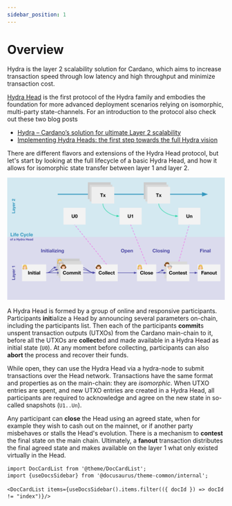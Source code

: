 ```yaml
---
sidebar_position: 1
---
```


# Overview

Hydra is the layer 2 scalability solution for Cardano, which aims to increase transaction speed through low latency and high throughput and minimize transaction cost.

[Hydra Head](https://eprint.iacr.org/2020/299.pdf) is the first protocol of the Hydra family and embodies the foundation for more advanced deployment scenarios relying on isomorphic, multi-party state-channels. For an introduction to the protocol also check out these two blog posts

 - [Hydra – Cardano’s solution for ultimate Layer 2 scalability](https://iohk.io/en/blog/posts/2021/09/17/hydra-cardano-s-solution-for-ultimate-scalability/)
 - [Implementing Hydra Heads: the first step towards the full Hydra vision ](https://iohk.io/en/blog/posts/2022/02/03/implementing-hydra-heads-the-first-step-towards-the-full-hydra-vision/)

There are different flavors and extensions of the Hydra Head protocol, but let's start by looking at the full lifecycle of a basic Hydra Head, and how it allows for isomorphic state transfer between layer 1 and layer 2.

![](./hydra-head-lifecycle.svg)

A Hydra Head is formed by a group of online and responsive participants. Participants **init**ialize a Head by announcing several parameters on-chain, including the participants list. Then each of the participants **commit**s unspent transaction outputs (UTXOs) from the Cardano main-chain to it, before all the UTXOs are **collect**ed and made available in a Hydra Head as initial state (`U0`). At any moment before collecting, participants can also **abort** the process and recover their funds.

While open, they can use the Hydra Head via a hydra-node to submit transactions over the Head network. Transactions have the same format and properties as on the main-chain: they are _isomorphic_. When UTXO entries are spent, and new UTXO entries are created in a Hydra Head, all participants are required to acknowledge and agree on the new state in so-called snapshots (`U1..Un`).

Any participant can **close** the Head using an agreed state, when for example they wish to cash out on the mainnet, or if another party misbehaves or stalls the Head's evolution. There is a mechanism to **contest** the final state on the main chain. Ultimately, a **fanout** transaction distributes the final agreed state and makes available on the layer 1 what only existed virtually in the Head.

```mdx-code-block
import DocCardList from '@theme/DocCardList';
import {useDocsSidebar} from '@docusaurus/theme-common/internal';

<DocCardList items={useDocsSidebar().items.filter(({ docId }) => docId != "index")}/>
```
